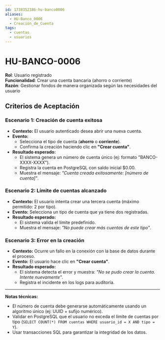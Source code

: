 ```yaml
---
id: 1738352386-hu-banco0006
aliases:
  - HU-Banco_0006
  - Creación_de_Cuenta
tags:
  - cuentas
  - usuarios
---
```


# HU-BANCO-0006  

**Rol**: Usuario registrado  
**Funcionalidad**: Crear una cuenta bancaria (ahorro o corriente)  
**Razón**: Gestionar fondos de manera organizada según las necesidades del usuario  

## **Criterios de Aceptación**  

### **Escenario 1: Creación de cuenta exitosa**  

- **Contexto:** El usuario autenticado desea abrir una nueva cuenta.  
- **Evento:**  
  - Selecciona el tipo de cuenta (**ahorro** o **corriente**).  
  - Confirma la creación haciendo clic en **"Crear cuenta"**.  
- **Resultado esperado:**  
  - El sistema genera un número de cuenta único (ej: formato "BANCO-XXXX-XXXX").  
  - Registra la cuenta en PostgreSQL con saldo inicial $0.00.  
  - Muestra el mensaje: *"Cuenta creada exitosamente: [número de cuenta]"*.  

### **Escenario 2: Límite de cuentas alcanzado**  

- **Contexto:** El usuario intenta crear una tercera cuenta (máximo permitido: 2 por tipo).  
- **Evento:** Selecciona un tipo de cuenta que ya tiene dos registradas.  
- **Resultado esperado:**  
  - El sistema valida el límite predefinido.  
  - Muestra el mensaje: *"No puede crear más cuentas de este tipo"*.  

### **Escenario 3: Error en la creación**  

- **Contexto:** Ocurre un fallo en la conexión con la base de datos durante el proceso.  
- **Evento:** El usuario hace clic en **"Crear cuenta"**.  
- **Resultado esperado:**  
  - El sistema detecta el error y muestra: *"No se pudo crear la cuenta. Intente nuevamente"*.  
  - Registra el incidente en los logs para auditoría.  

---

**Notas técnicas:**  

- El número de cuenta debe generarse automáticamente usando un algoritmo único (ej: UUID + sufijo numérico).  
- Validar en PostgreSQL que el usuario no exceda el límite de cuentas por tipo (`SELECT COUNT(*) FROM cuentas WHERE usuario_id = X AND tipo = Y`).  
- Usar transacciones SQL para garantizar la integridad de los datos.  

